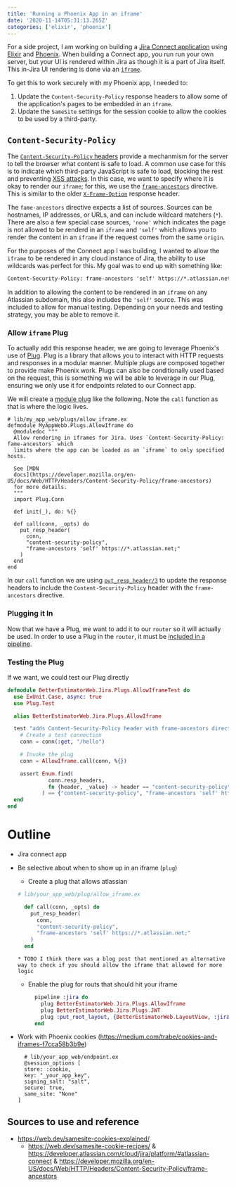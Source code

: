 ```yaml
---
title: 'Running a Phoenix App in an iframe'
date: '2020-11-14T05:31:13.265Z'
categories: ['elixir', 'phoenix']
---
```


For a side project, I am working on building a [Jira Connect application](https://developer.atlassian.com/cloud/jira/platform/#atlassian-connect) using [Elixir](https://elixir-lang.org/) and [Phoenix](https://www.phoenixframework.org/). When building a Connect app, you run run your own server, but your UI is rendered within Jira as though it is a part of Jira itself. This in-Jira UI rendering is done via an [`iframe`](https://developer.mozilla.org/en-US/docs/Web/HTML/Element/iframe).

To get this to work securely with my Phoenix app, I needed to:

1. Update the `Content-Security-Policy` response headers to allow some of the application's pages to be embedded in an `iframe`.
2. Update the `SameSite` settings for the session cookie to allow the cookies to be used by a third-party.

## `Content-Security-Policy`

The [`Content-Security-Policy` headers](https://developer.mozilla.org/en-US/docs/Web/HTTP/Headers/Content-Security-Policy) provide a mechanmism for the server to tell the browser what content is safe to load. A common use case for this is to indicate which third-party JavaScript is safe to load, blocking the rest and preventing [XSS attacks](https://developer.mozilla.org/en-US/docs/Glossary/Cross-site_scripting). In this case, we want to specify where it is okay to render our `iframe`; for this, we use the [`frame-ancestors`](https://developer.mozilla.org/en-US/docs/Web/HTTP/Headers/Content-Security-Policy/frame-ancestors) directive. This is similar to the older [`X-Frame-Option`](https://developer.mozilla.org/en-US/docs/Web/HTTP/Headers/X-Frame-Options) response header.

The `fame-ancestors` directive expects a list of sources. Sources can be hostnames, IP addresses, or URLs, and can include wildcard matchers (`*`). There are also a few special case sources, `'none'` which indicates the page is not allowed to be renderd in an `iframe` and `'self'` which allows you to render the content in an `iframe` if the request comes from the same `origin`.

For the purposes of the Connect app I was building, I wanted to allow the `iframe` to be rendered in any cloud instance of Jira, the ability to use wildcards was perfect for this. My goal was to end up with something like:

```html
Content-Security-Policy: frame-ancestors 'self' https://*.atlassian.net
```

In addition to allowing the content to be rendered in an `iframe` on any Atlassian subdomain, this also includes the `'self'` source. This was included to allow for manual testing. Depending on your needs and testing strategy, you may be able to remove it.

### Allow `iframe` Plug

To actually add this response header, we are going to leverage Phoenix's use of [Plug](https://hexdocs.pm/phoenix/plug.html). Plug is a library that allows you to interact with HTTP requests and responses in a modular manner. Multiple plugs are composed together to provide make Phoenix work. Plugs can also be conditionally used based on the request, this is something we will be able to leverage in our Plug, ensuring we only use it for endpoints related to our Connect app.  

We will create a [module plug](https://hexdocs.pm/phoenix/plug.html#module-plugs) like the following. Note the `call` function as that is where the logic lives.

```elixir{15-21}
# lib/my_app_web/plugs/allow_iframe.ex
defmodule MyAppWebb.Plugs.AllowIframe do
  @moduledoc """
  Allow rendering in iframes for Jira. Uses `Content-Security-Policy: fame-ancestors` which
  limits where the app can be loaded as an `iframe` to only specified hosts.

  See [MDN
  docs](https://developer.mozilla.org/en-US/docs/Web/HTTP/Headers/Content-Security-Policy/frame-ancestors)
  for more details.
  """
  import Plug.Conn

  def init(_), do: %{}

  def call(conn, _opts) do
    put_resp_header(
      conn,
      "content-security-policy",
      "frame-ancestors 'self' https://*.atlassian.net;"
    )
  end
end
```

In our `call` function we are using [`put_resp_header/3`](https://hexdocs.pm/plug/Plug.Conn.html?#put_resp_header/3) to update the response headers to include the `Content-Security-Policy` header with the `frame-ancestors` directive.

### Plugging it In

Now that we have a Plug, we want to add it to our `router` so it will actually be used. In order to use a Plug in the `router`, it must be [included in a pipeline](https://hexdocs.pm/phoenix/plug.html#router-plugs).

### Testing the Plug

If we want, we could test our Plug directly

```elixir
defmodule BetterEstimatorWeb.Jira.Plugs.AllowIframeTest do
  use ExUnit.Case, async: true
  use Plug.Test

  alias BetterEstimatorWeb.Jira.Plugs.AllowIframe

  test "adds Content-Security-Policy header with frame-ancestors directive to response headers" do
    # Create a test connection
    conn = conn(:get, "/hello")

    # Invoke the plug
    conn = AllowIframe.call(conn, %{})

    assert Enum.find(
             conn.resp_headers,
             fn {header, _value} -> header == "content-security-policy" end
           ) == {"content-security-policy", "frame-ancestors 'self' https://*.atlassian.net;"}
  end
end
```

# Outline

* Jira connect app
* Be selective about when to show up in an iframe (`plug`)
    * Create a plug that allows atlassian
    ```elixir
    # lib/your_app_web/plug/allow_iframe.ex

      def call(conn, _opts) do
        put_resp_header(
          conn,
          "content-security-policy",
          "frame-ancestors 'self' https://*.atlassian.net;"
        )
      end
    ```
      * TODO I think there was a blog post that mentioned an alternative way to check if you should allow the iframe that allowed for more logic
    * Enable the plug for routs that should hit your iframe
        ```elixir
          pipeline :jira do
            plug BetterEstimatorWeb.Jira.Plugs.AllowIframe
            plug BetterEstimatorWeb.Jira.Plugs.JWT
            plug :put_root_layout, {BetterEstimatorWeb.LayoutView, :jira}
          end
        ```

* Work with Phoenix cookies (https://medium.com/trabe/cookies-and-iframes-f7cca58b3b9e) 
    ```elixir{6-7}
      # lib/your_app_web/endpoint.ex
      @session_options [
      store: :cookie,
      key: "_your_app_key",
      signing_salt: "salt",
      secure: true,
      same_site: "None"
    ]
    ```

## Sources to use and reference

* https://web.dev/samesite-cookies-explained/
    * https://web.dev/samesite-cookie-recipes/
& https://developer.atlassian.com/cloud/jira/platform/#atlassian-connect
& https://developer.mozilla.org/en-US/docs/Web/HTTP/Headers/Content-Security-Policy/frame-ancestors
